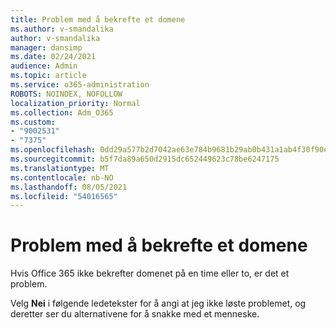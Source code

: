 ```yaml
---
title: Problem med å bekrefte et domene
ms.author: v-smandalika
author: v-smandalika
manager: dansimp
ms.date: 02/24/2021
audience: Admin
ms.topic: article
ms.service: o365-administration
ROBOTS: NOINDEX, NOFOLLOW
localization_priority: Normal
ms.collection: Adm_O365
ms.custom:
- "9002531"
- "7375"
ms.openlocfilehash: 0dd29a577b2d7042ae63e784b9681b29ab0b431a1ab4f30f90e49aaa03c7c0ed
ms.sourcegitcommit: b5f7da89a650d2915dc652449623c78be6247175
ms.translationtype: MT
ms.contentlocale: nb-NO
ms.lasthandoff: 08/05/2021
ms.locfileid: "54016565"
---
```

# <a name="problem-verifying-a-domain"></a>Problem med å bekrefte et domene

Hvis Office 365 ikke bekrefter domenet på en time eller to, er det et problem.

Velg **Nei** i følgende ledetekster for å angi at jeg ikke løste problemet, og deretter ser du alternativene for å snakke med et menneske. 
